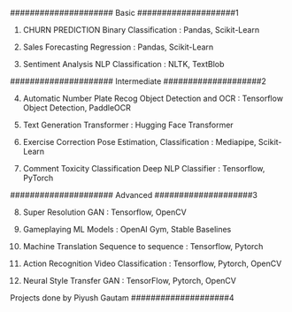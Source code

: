 ##################### Basic ####################1
1. CHURN PREDICTION
Binary Classification : Pandas, Scikit-Learn

2. Sales Forecasting
Regression : Pandas, Scikit-Learn

3. Sentiment Analysis
NLP Classification : NLTK, TextBlob

##################### Intermediate ####################2

4. Automatic Number Plate Recog
Object Detection and OCR : Tensorflow Object Detection, PaddleOCR

5. Text Generation
Transformer : Hugging Face Transformer

6. Exercise Correction
Pose Estimation, Classification : Mediapipe, Scikit-Learn

7. Comment Toxicity Classification
Deep NLP Classifier : Tensorflow, PyTorch

##################### Advanced ####################3

8. Super Resolution
GAN : Tensorflow, OpenCV

9. Gameplaying ML Models
 : OpenAI Gym, Stable Baselines

10. Machine Translation
Sequence to sequence : Tensorflow, Pytorch

11. Action Recognition
Video Classification : Tensorflow, Pytorch, OpenCV

12. Neural Style Transfer
GAN : TensorFlow, Pytorch, OpenCV


Projects done by Piyush Gautam ####################4